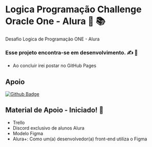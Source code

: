 # Logica Programação Challenge Oracle One  - Alura 👊 📚
Desafio Logica de Programação ONE - Alura

### Esse projeto encontra-se em desenvolvimento. :writing_hand: :handshake:
- Ao concluir irei postar no GitHub Pages
## Apoio

[![Github Badge](https://img.shields.io/badge/GitHub-100000?style=for-the-badge&logo=github&logoColor=white&link=https://github.com/alura-challenges/challenge-one-decodificador-br)](https://github.com/alura-challenges/challenge-one-decodificador-br)


## Material de Apoio - Iniciado! 📖

 - Trello 
 - Discord exclusivo de alunos Alura 
 - Modelo Figma 
 - Alura+: Como um(a) desenvolvedor(a) front-end utiliza o Figma 
